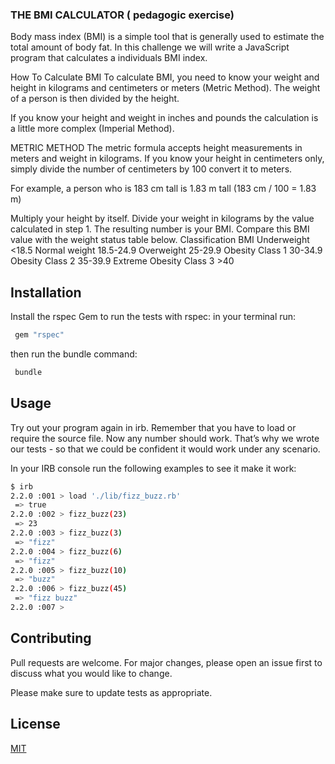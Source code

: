 ### THE BMI CALCULATOR ( pedagogic exercise)

Body mass index (BMI) is a simple tool that is generally used to estimate the total amount of body fat. In this challenge we will write a JavaScript program that calculates a individuals BMI index.

How To Calculate BMI
To calculate BMI, you need to know your weight and height in kilograms and centimeters or meters (Metric Method). The weight of a person is then divided by the height.

If you know your height and weight in inches and pounds the calculation is a little more complex (Imperial Method).

METRIC METHOD
The metric formula accepts height measurements in meters and weight in kilograms. If you know your height in centimeters only, simply divide the number of centimeters by 100 convert it to meters.

For example, a person who is 183 cm tall is 1.83 m tall (183 cm / 100 = 1.83 m)

Multiply your height by itself.
Divide your weight in kilograms by the value calculated in step 1.
The resulting number is your BMI. Compare this BMI value with the weight status table below.
Classification	BMI
Underweight	<18.5
Normal weight	18.5-24.9
Overweight	25-29.9
Obesity Class 1	30-34.9
Obesity Class 2	35-39.9
Extreme Obesity Class 3	>40


## Installation

Install the rspec Gem to run the tests with rspec:
in your terminal run:
```bash
 gem "rspec"
```
then run the bundle command:
```bash
 bundle
```


## Usage

Try out your program again in irb. Remember that you have to load or require the source file. 
Now any number should work. That’s why we wrote our tests - so that we could be confident it would work under any scenario.

In your IRB console run the following examples to see it make it work:

```bash
$ irb
2.2.0 :001 > load './lib/fizz_buzz.rb'
 => true 
2.2.0 :002 > fizz_buzz(23)
 => 23 
2.2.0 :003 > fizz_buzz(3)
 => "fizz" 
2.2.0 :004 > fizz_buzz(6)
 => "fizz" 
2.2.0 :005 > fizz_buzz(10)
 => "buzz" 
2.2.0 :006 > fizz_buzz(45)
 => "fizz buzz" 
2.2.0 :007 >
```

## Contributing
Pull requests are welcome. For major changes, please open an issue first to discuss what you would like to change.

Please make sure to update tests as appropriate.

## License
[MIT](https://choosealicense.com/licenses/mit/)
